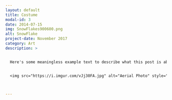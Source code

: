 ```yaml
---
layout: default
title: Costume
modal-id: 3
date: 2014-07-15
img: SnowFlakes900600.png
alt: SnowFlake
project-date: November 2017
category: Art
description: >


  Here's some meaningless example text to describe what this post is about! Lorem Ipsum is simply dummy text of the printing and typesetting industry. Lorem Ipsum has been the industry's standard dummy text ever since the 1500s, when an unknown printer took a galley of type and scrambled it to make a type specimen book. It has survived not only five centuries, but also the leap into electronic typesetting, remaining essentially unchanged. It was popularised in the 1960s with the release of Letraset sheets containing Lorem Ipsum passages, and more recently with desktop publishing software like Aldus PageMaker including versions of Lorem Ipsum.


  <img src="https://i.imgur.com/vJj30FA.jpg" alt="Aerial Photo" style="width: 80%;"/>



---
```

